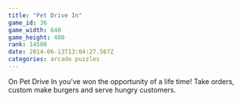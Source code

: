 ```yaml
---
title: "Pet Drive In"
game_id: 36
game_width: 640
game_height: 480
rank: 14500
date: 2014-06-13T13:04:27.567Z
categories: arcade puzzles
---
```

On Pet Drive In you've won the opportunity of a life time! Take orders, custom make burgers and serve hungry customers.